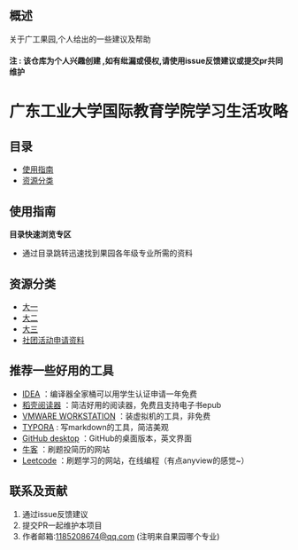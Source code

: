 ## 概述
关于广工果园,个人给出的一些建议及帮助
#### 注 : 该仓库为个人兴趣创建 ,如有纰漏或侵权,请使用issue反馈建议或提交pr共同维护

# 广东工业大学国际教育学院学习生活攻略
## 目录
- [使用指南](#使用指南)
- [资源分类](#资源分类)
## 使用指南
**目录快速浏览专区**
- 通过目录跳转迅速找到果园各年级专业所需的资料
## 资源分类
- [大一](./public/大一/)
- [大二](./public/大二/)
- [大三](./public/大三/)
- [社团活动申请资料](./public/社团活动申请资料/)
## 推荐一些好用的工具
- [IDEA](https://www.jetbrains.com/) ：编译器全家桶可以用学生认证申请一年免费
- [稻壳阅读器](http://www.daokeyuedu.com/) ：简洁好用的阅读器，免费且支持电子书epub
- [VMWARE WORKSTATION](https://www.vmware.com/cn/products/workstation-pro/workstation-pro-evaluation.html)  ：装虚拟机的工具，非免费
- [TYPORA](https://github.com/typora) : 写markdown的工具，简洁美观
- [GitHub desktop](https://desktop.github.com/) ：GitHub的桌面版本，英文界面
- [牛客](https://www.nowcoder.com/) ：刷题投简历的网站
- [Leetcode](https://leetcode-cn.com/) ：刷题学习的网站，在线编程（有点anyview的感觉~）
## 联系及贡献
1. 通过issue反馈建议
2. 提交PR一起维护本项目
3. 作者邮箱:1185208674@qq.com (注明来自果园哪个专业)
